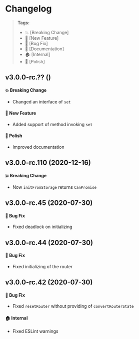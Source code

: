 Changelog
=========

> **Tags:**
> - :boom:       [Breaking Change]
> - :rocket:     [New Feature]
> - :bug:        [Bug Fix]
> - :memo:       [Documentation]
> - :house:      [Internal]
> - :nail_care:  [Polish]

## v3.0.0-rc.?? ()

#### :boom: Breaking Change

* Changed an interface of `set`

#### :rocket: New Feature

* Added support of method invoking `set`

#### :nail_care: Polish

* Improved documentation

## v3.0.0-rc.110 (2020-12-16)

#### :boom: Breaking Change

* Now `initFromStorage` returns `CanPromise`

## v3.0.0-rc.45 (2020-07-30)

#### :bug: Bug Fix

* Fixed deadlock on initializing

## v3.0.0-rc.44 (2020-07-30)

#### :bug: Bug Fix

* Fixed initializing of the router

## v3.0.0-rc.42 (2020-07-30)

#### :bug: Bug Fix

* Fixed `resetRouter` without providing of `convertRouterState`

#### :house: Internal

* Fixed ESLint warnings
